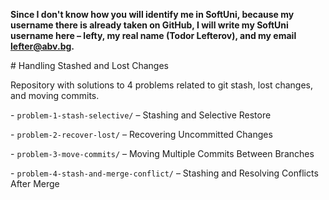 **Since I don't know how you will identify me in SoftUni, because my username there is already taken on GitHub, I will write my SoftUni username here – lefty, my real name (Todor Lefterov), and my email lefter@abv.bg.**

\# Handling Stashed and Lost Changes

Repository with solutions to 4 problems related to git stash, lost changes, and moving commits.



\- `problem-1-stash-selective/` – Stashing and Selective Restore

\- `problem-2-recover-lost/` – Recovering Uncommitted Changes

\- `problem-3-move-commits/` – Moving Multiple Commits Between Branches

\- `problem-4-stash-and-merge-conflict/` – Stashing and Resolving Conflicts After Merge



